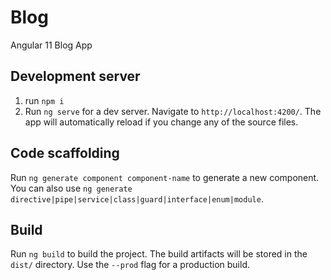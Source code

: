 # Blog

Angular 11 Blog App

## Development server

1. run `npm i`
2. Run `ng serve` for a dev server. Navigate to `http://localhost:4200/`.
   The app will automatically reload if you change any of the source files.

## Code scaffolding

Run `ng generate component component-name` to generate a new component. You can also use `ng generate directive|pipe|service|class|guard|interface|enum|module`.

## Build

Run `ng build` to build the project. The build artifacts will be stored in the `dist/` directory. Use the `--prod` flag for a production build.

